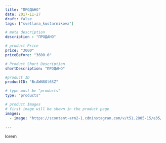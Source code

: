 ```yaml
---
title: "ПРОДАНО"
date: 2017-11-27
draft: false
tags: ["svetlana_kustarnikova"]

# meta description
description : "ПРОДАНО"

# product Price
price: "3000"
priceBefore: "3600.0"

# Product Short Description
shortDescription: "ПРОДАНО"

#product ID
productID: "BcAWN8Ol6SZ"

# type must be "products"
type: "products"

# product Images
# first image will be shown in the product page
images:
  - image: "https://scontent-arn2-1.cdninstagram.com/v/t51.2885-15/e35/24126870_286125995243550_649592676575870976_n.jpg?se=7&tp=1&_nc_ht=scontent-arn2-1.cdninstagram.com&_nc_cat=106&_nc_ohc=Gf5owhiLmEUAX_Fuhm1&ccb=7-4&oh=810d90d28b36ddb19b66219d00e789eb&oe=60826D07&ig_cache_key=MTY1NzQyMjM3NzkxODExMjkyMQ%3D%3D.2-ccb7-4"

---
```

lorem
